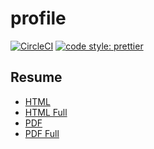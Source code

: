 # profile

[![CircleCI](https://circleci.com/gh/HiromiShikata/profile.svg?style=svg)](https://circleci.com/gh/HiromiShikata/profile)
[![code style: prettier](https://img.shields.io/badge/code_style-prettier-ff69b4.svg?style=flat-square)](https://github.com/prettier/prettier)

## Resume

- [HTML](https://391-233568510-gh.circle-artifacts.com/0/resume/HiromiShikata.html)
- [HTML Full](https://391-233568510-gh.circle-artifacts.com/0/resume/HiromiShikata.full.html)
- [PDF](https://391-233568510-gh.circle-artifacts.com/0/resume/HiromiShikata.pdf)
- [PDF Full](https://391-233568510-gh.circle-artifacts.com/0/resume/HiromiShikata.full.pdf)

